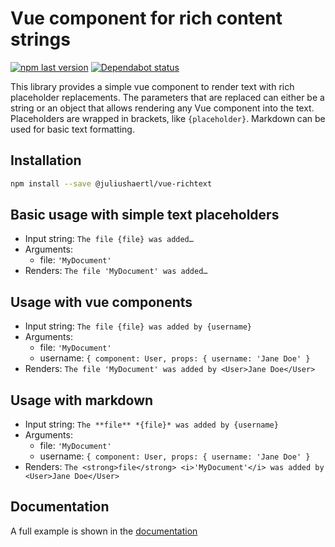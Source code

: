 # Vue component for rich content strings

[![npm last version](https://img.shields.io/npm/v/@juliushaertl/vue-richtext.svg?style=flat-square)](https://www.npmjs.com/package/@juliushaertl/vue-richtext) [![Dependabot status](https://img.shields.io/badge/Dependabot-enabled-brightgreen.svg?longCache=true&style=flat-square&logo=dependabot)](https://dependabot.com)

This library provides a simple vue component to render text with rich placeholder replacements.
The parameters that are replaced can either be a string or an object that allows rendering any Vue component into the text.
Placeholders are wrapped in brackets, like `{placeholder}`.
Markdown can be used for basic text formatting.

## Installation

```sh
npm install --save @juliushaertl/vue-richtext
```

## Basic usage with simple text placeholders

- Input string: `The file {file} was added…`
- Arguments:
  - file: `'MyDocument'`
- Renders: `The file 'MyDocument' was added…`

## Usage with vue components

- Input string: `The file {file} was added by {username}`
- Arguments:
  - file: `'MyDocument'`
  - username: `{ component: User, props: { username: 'Jane Doe' }`
- Renders: `The file 'MyDocument' was added by <User>Jane Doe</User>`

## Usage with markdown

- Input string: `The **file** *{file}* was added by {username}`
- Arguments:
  - file: `'MyDocument'`
  - username: `{ component: User, props: { username: 'Jane Doe' }`
- Renders: `The <strong>file</strong> <i>'MyDocument'</i> was added by <User>Jane Doe</User>`

## Documentation

A full example is shown in the [documentation](https://juliushaertl.github.io/vue-richtext/)
